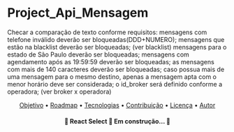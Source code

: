 # Project_Api_Mensagem
Checar a comparação de texto conforme requisitos:
mensagens com telefone inválido deverão ser bloqueadas(DDD+NUMERO);
mensagens que estão na blacklist deverão ser bloqueadas; (ver blacklist)
mensagens para o estado de São Paulo deverão ser bloqueadas;
mensagens com agendamento após as 19:59:59 deverão ser bloqueadas;
as mensagens com mais de 140 caracteres deverão ser bloqueadas;
caso possua mais de uma mensagem para o mesmo destino, apenas a mensagem apta com o menor horário deve ser considerada;
o id_broker será definido conforme a operadora; (ver broker x operadora)

<p align="center">
 <a href="#objetivo">Objetivo</a> •
 <a href="#roadmap">Roadmap</a> • 
 <a href="#tecnologias">Tecnologias</a> • 
 <a href="#contribuicao">Contribuição</a> • 
 <a href="#licenc-a">Licença</a> • 
 <a href="#autor">Autor</a>
</p>

<h4 align="center"> 
	🚧  React Select 🚀 Em construção...  🚧
</h4>
